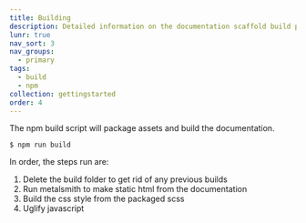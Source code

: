 ```yaml
---
title: Building
description: Detailed information on the documentation scaffold build process.
lunr: true
nav_sort: 3
nav_groups:
  - primary
tags:
  - build
  - npm
collection: gettingstarted
order: 4
---
```

The npm build script will package assets and build the documentation.

```shell
$ npm run build
```

In order, the steps run are:
1. Delete the build folder to get rid of any previous builds
2. Run metalsmith to make static html from the documentation
3. Build the css style from the packaged scss
4. Uglify javascript

